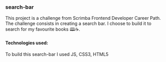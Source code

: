 ### search-bar
This project is a challenge from Scrimba Frontend Developer Career Path. The challenge consists in creating a search bar. I choose to build it to search for my favourite books 🕮☕.

#### Technologies used:
To build this search-bar I used JS, CSS3, HTML5
